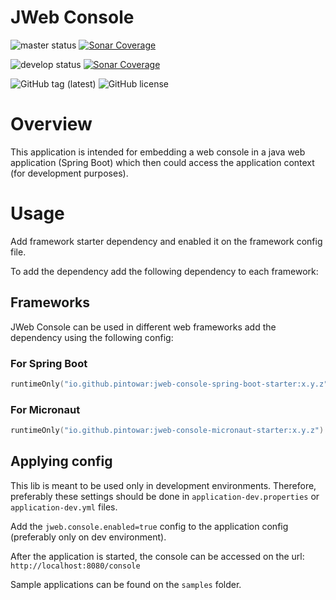 # JWeb Console

![master status](https://github.com/pintowar/jweb-console/actions/workflows/master.yml/badge.svg?branch=master)
[![Sonar Coverage](https://sonarcloud.io/api/project_badges/measure?project=pintowar_jweb-console&metric=coverage)](https://sonarcloud.io/dashboard?id=pintowar_jweb-console)

![develop status](https://github.com/pintowar/jweb-console/actions/workflows/develop.yml/badge.svg?branch=develop)
[![Sonar Coverage](https://sonarcloud.io/api/project_badges/measure?project=pintowar_jweb-console&metric=coverage&branch=develop)](https://sonarcloud.io/dashboard?id=pintowar_jweb-console&branch=develop)

![GitHub tag (latest)](https://img.shields.io/github/v/tag/pintowar/jweb-console)
![GitHub license](https://img.shields.io/github/license/pintowar/jweb-console)

# Overview

This application is intended for embedding a web console in a java web application (Spring Boot)
which then could access the application context (for development purposes).

# Usage

Add framework starter dependency and enabled it on the framework config file.

To add the dependency add the following dependency to each framework:

## Frameworks

JWeb Console can be used in different web frameworks add the dependency using the following config:

### For Spring Boot

```kotlin
runtimeOnly("io.github.pintowar:jweb-console-spring-boot-starter:x.y.z")
```

### For Micronaut

```kotlin
runtimeOnly("io.github.pintowar:jweb-console-micronaut-starter:x.y.z")
```

## Applying config

This lib is meant to be used only in development environments. Therefore, preferably these settings should be done in `application-dev.properties` or `application-dev.yml` files.

Add the `jweb.console.enabled=true` config to the application config (preferably only on dev environment).

After the application is started, the console can be accessed on the url: `http://localhost:8080/console`

Sample applications can be found on the `samples` folder.
